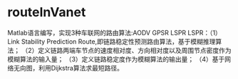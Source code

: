 # routeInVanet
Matlab语言编写，实现3种车联网的路由算法:AODV GPSR LSPR
LSPR：（1）Link Stability Prediction Route,即链路稳定性预测路由算法，基于模糊推理算法；
      （2）定义链路两端车节点的速度相对度、方向相对度以及周围节点密度作为模糊算法的输入量；
      （3）定义链路稳定度作为模糊算法的输出量；
      （4）基于网络无向图，利用Dijkstra算法求最短路径。
